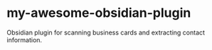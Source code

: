# my-awesome-obsidian-plugin
Obsidian plugin for scanning business cards and extracting contact information.
